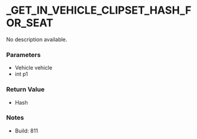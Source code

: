 # _GET_IN_VEHICLE_CLIPSET_HASH_FOR_SEAT

No description available.

### Parameters
* Vehicle vehicle
* int p1

### Return Value
* Hash

### Notes
* Build: 811

